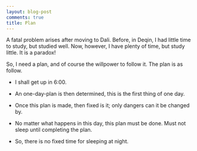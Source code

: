 ```yaml
---
layout: blog-post
comments: true
title: Plan
---
```



A fatal problem arises after moving to Dali. Before, in Deqin, I had little time to study, but studied well. Now, however, I have plenty of time, but study little. It is a paradox!

So, I need a plan, and of course the willpower to follow it. The plan is as follow.

* I shall get up in 6:00.

* An one-day-plan is then determined, this is the first thing of one day.

* Once this plan is made, then fixed is it; only dangers can it be changed by.

* No matter what happens in this day, this plan must be done. Must not sleep until completing the plan.

* So, there is no fixed time for sleeping at night.